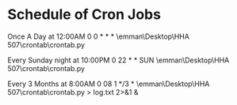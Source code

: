 # Schedule of Cron Jobs

Once A Day at 12:00AM
0 0 * * * \emman\Desktop\HHA 507\crontab\crontab.py

Every Sunday night at 10:00PM
0 22 * * SUN \emman\Desktop\HHA 507\crontab\crontab.py

Every 3 Months at 8:00AM
0 08 1 */3 * \emman\Desktop\HHA 507\crontab\crontab.py > log.txt 2>&1 &